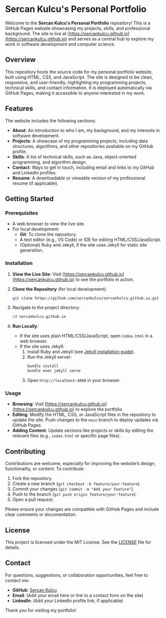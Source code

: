 # Sercan Kulcu's Personal Portfolio

Welcome to the **Sercan Kulcu's Personal Portfolio** repository! This is a GitHub Pages website showcasing my projects, skills, and professional background. The site is live at [https://sercankulcu.github.io](https://sercankulcu.github.io) and serves as a central hub to explore my work in software development and computer science.

## Overview

This repository hosts the source code for my personal portfolio website, built using HTML, CSS, and JavaScript. The site is designed to be clean, responsive, and user-friendly, highlighting my programming projects, technical skills, and contact information. It is deployed automatically via GitHub Pages, making it accessible to anyone interested in my work.

## Features

The website includes the following sections:

- **About**: An introduction to who I am, my background, and my interests in software development.
- **Projects**: A showcase of my programming projects, including data structures, algorithms, and other repositories available on my GitHub profile.
- **Skills**: A list of technical skills, such as Java, object-oriented programming, and algorithm design.
- **Contact**: Ways to get in touch, including email and links to my GitHub and LinkedIn profiles.
- **Resume**: A downloadable or viewable version of my professional resume (if applicable).

## Getting Started

### Prerequisites
- A web browser to view the live site.
- For local development:
  - **Git**: To clone the repository.
  - A text editor (e.g., VS Code) or IDE for editing HTML/CSS/JavaScript.
  - (Optional) Ruby and Jekyll, if the site uses Jekyll for static site generation.

### Installation
1. **View the Live Site**:
   Visit [https://sercankulcu.github.io](https://sercankulcu.github.io) to see the portfolio in action.

2. **Clone the Repository** (for local development):
   ```bash
   git clone https://github.com/sercankulcu/sercankulcu.github.io.git
   ```
3. Navigate to the project directory:
   ```bash
   cd sercankulcu.github.io
   ```

4. **Run Locally**:
   - If the site uses plain HTML/CSS/JavaScript, open `index.html` in a web browser.
   - If the site uses Jekyll:
     1. Install Ruby and Jekyll (see [Jekyll installation guide](https://jekyllrb.com/docs/installation/)).
     2. Run the Jekyll server:
        ```bash
        bundle install
        bundle exec jekyll serve
        ```
     3. Open `http://localhost:4000` in your browser.

### Usage
- **Browsing**: Visit [https://sercankulcu.github.io](https://sercankulcu.github.io) to explore the portfolio.
- **Editing**: Modify the HTML, CSS, or JavaScript files in the repository to update the site. Push changes to the `main` branch to deploy updates via GitHub Pages.
- **Adding Content**: Update sections like projects or skills by editing the relevant files (e.g., `index.html` or specific page files).

## Contributing
Contributions are welcome, especially for improving the website’s design, functionality, or content. To contribute:

1. Fork the repository.
2. Create a new branch (`git checkout -b feature/your-feature`).
3. Commit your changes (`git commit -m "Add your feature"`).
4. Push to the branch (`git push origin feature/your-feature`).
5. Open a pull request.

Please ensure your changes are compatible with GitHub Pages and include clear comments or documentation.

## License
This project is licensed under the MIT License. See the [LICENSE](LICENSE) file for details.

## Contact
For questions, suggestions, or collaboration opportunities, feel free to contact me:

- **GitHub**: [Sercan Kulcu](https://github.com/sercankulcu)
- **Email**: (Add your email here or link to a contact form on the site)
- **LinkedIn**: (Add your LinkedIn profile link, if applicable)

Thank you for visiting my portfolio!

